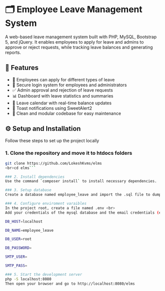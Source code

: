 # 🗂️ Employee Leave Management System
A web-based leave management system built with PHP, MySQL, Bootstrap 5, and jQuery. 
It enables employees to apply for leave and admins to approve or reject requests, while tracking leave balances and generating reports.

## 🚀 Features
- 📝 Employees can apply for different types of leave  
- 🔐 Secure login system for employees and administrators  
- ✅ Admin approval and rejection of leave requests  
- 📊 Dashboard with leave statistics and summaries  
- 📅 Leave calendar with real-time balance updates  
- 🔔 Toast notifications using SweetAlert2  
- 📁 Clean and modular codebase for easy maintenance

## ⚙️ Setup and Installation
Follow these steps to set up the project locally

### 1. Clone the repository and move it to htdocs folders
```bash
git clone https://github.com/LokeshKvms/elms
<br>cd elms```

### 2. Install dependencies
Use the command `composer install` to install necessary dependencies.

### 3. Setup database
Create a database named employee_leave and import the .sql file to dump the data.

### 4. Configure enviroment varaibles
In the project root, create a file named .env <br>
Add your credentials of the mysql database and the email credentials (email address and app password) in the following format :

DB_HOST=localhost

DB_NAME=employee_leave

DB_USER=root

DB_PASSWORD=

SMTP_USER=

SMTP_PASS=

### 5. Start the development server
php -S localhost:8080
Then open your browser and go to http://localhost:8080/elms
